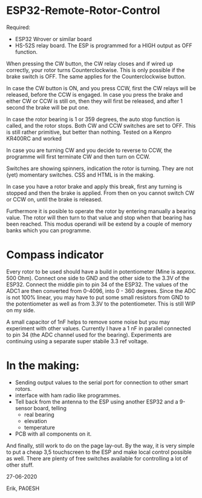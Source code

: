 # ESP32-Remote-Rotor-Control

Required:

- ESP32 Wrover or similar board
- HS-52S relay board. The ESP is programmed for a HIGH output as OFF function.

When pressing the CW button, the CW relay closes and if wired up correctly, your rotor turns Counterclockwise.
This is only possible if the brake switch is OFF.
The same applies for the Counterclockwise button.

In case the CW button is ON, and you press CCW, first the CW relays will be released, before the CCW is engaged.
In case you press the brake and either CW or CCW is still on, then they will first be released, and after 1 second the brake will be put one.

In case the rotor bearing is 1 or 359 degrees, the auto stop function is called, and the rotor stops. Both CW and CCW switches are set to OFF. This is still rather primitive, but better than nothing. Tested on a Kenpro KR400RC and worked

In case you are turning CW and you decide to reverse to CCW, the programme will first terminate CW and then turn on CCW.

Switches are showing spinners, indication the rotor is turning. They are not (yet) momentary switches. CSS and HTML is in the making.

In case you have a rotor brake and apply this break, first any turning is stopped and then the brake is applied. From then on you cannot switch CW or CCW on, until the brake is released.

Furthermore it is posible to operate the rotor by entering manually a bearing value. The rotor will then turn to that value and stop when that bearing has been reached. This modus operandi will be extend by a couple of memory banks which you can programme.


# Compass indicator

Every rotor to be used should have a build in potentiometer (Mine is approx. 500 Ohm).
Connect one side to GND and the other side to the 3.3V of the ESP32. Connect the middle pin to pin 34 of the ESP32.
The values of the ADC1 are then converted from 0-4096, into 0 - 360 degrees.
Since the ADC is not 100% linear, you may have to put some small resistors from GND to the potentiometer as well as from 3.3V to the potentiometer. This is still WIP on my side.

A small capacitor of 1nF helps to remove some noise but you may experiment with other values. Currently I have a 1 nF in parallel connected to pin 34 (the ADC channel used for the bearing). Experiments are continuing using a separate super stabile 3.3 ref voltage. 


# In the making:

- Sending output values to the serial port for connection to other smart rotors.
- interface with ham radio like programmes.
- Tell back from the antenna to the ESP using another ESP32 and a 9-sensor board, telling
  - real bearing
  - elevation
  - temperature
 - PCB with all components on it.
  
And finally, still work to do on the page lay-out.
By the way, it is very simple to put a cheap 3,5 touchscreen to the ESP and make local control possible as well.
There are plenty of free switches available for controlling a lot of other stuff.



27-06-2020

Erik, PA0ESH
